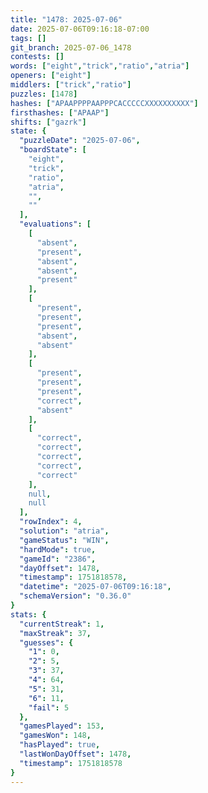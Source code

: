 ```yaml
---
title: "1478: 2025-07-06"
date: 2025-07-06T09:16:18-07:00
tags: []
git_branch: 2025-07-06_1478
contests: []
words: ["eight","trick","ratio","atria"]
openers: ["eight"]
middlers: ["trick","ratio"]
puzzles: [1478]
hashes: ["APAAPPPPAAPPPCACCCCCXXXXXXXXXX"]
firsthashes: ["APAAP"]
shifts: ["gazrk"]
state: {
  "puzzleDate": "2025-07-06",
  "boardState": [
    "eight",
    "trick",
    "ratio",
    "atria",
    "",
    ""
  ],
  "evaluations": [
    [
      "absent",
      "present",
      "absent",
      "absent",
      "present"
    ],
    [
      "present",
      "present",
      "present",
      "absent",
      "absent"
    ],
    [
      "present",
      "present",
      "present",
      "correct",
      "absent"
    ],
    [
      "correct",
      "correct",
      "correct",
      "correct",
      "correct"
    ],
    null,
    null
  ],
  "rowIndex": 4,
  "solution": "atria",
  "gameStatus": "WIN",
  "hardMode": true,
  "gameId": "2386",
  "dayOffset": 1478,
  "timestamp": 1751818578,
  "datetime": "2025-07-06T09:16:18",
  "schemaVersion": "0.36.0"
}
stats: {
  "currentStreak": 1,
  "maxStreak": 37,
  "guesses": {
    "1": 0,
    "2": 5,
    "3": 37,
    "4": 64,
    "5": 31,
    "6": 11,
    "fail": 5
  },
  "gamesPlayed": 153,
  "gamesWon": 148,
  "hasPlayed": true,
  "lastWonDayOffset": 1478,
  "timestamp": 1751818578
}
---
```

<!-- more -->
